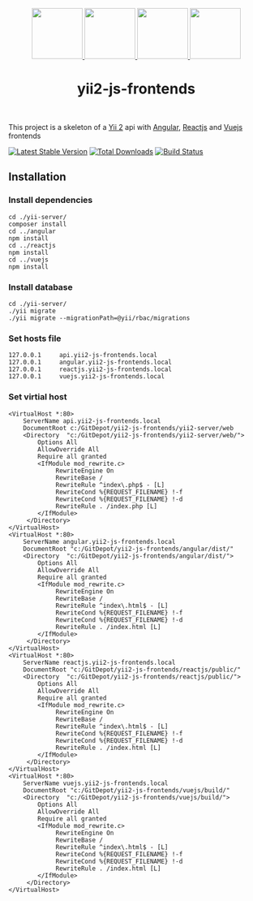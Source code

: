 <p align="center">
    <a href="https://github.com/yiisoft" target="_blank">
        <img src="https://avatars0.githubusercontent.com/u/993323" height="100px">
    </a>
    <a href="https://github.com/angular" target="_blank">
        <img src="https://avatars0.githubusercontent.com/u/139426" height="100px">
    </a>
    <a href="https://github.com/facebook/react" target="_blank">
        <img src="https://upload.wikimedia.org/wikipedia/commons/thumb/a/a7/React-icon.svg/1280px-React-icon.svg.png" alt="" height="100">
    </a>
    <a href="https://github.com/vuejs/vue" target="_blank">
        <img src="https://vuejs.org/images/logo.png" height="100px">
    </a>
    <h1 align="center">yii2-js-frontends</h1>
    <br>
</p>

This project is a skeleton of a [Yii 2](http://www.yiiframework.com/) api 
with [Angular](https://angular.io/), 
[Reactjs](https://reactjs.org) 
and [Vuejs](https://vuejs.org/) frontends

[![Latest Stable Version](https://img.shields.io/packagist/v/claudejanz/yii2-js-frontends.svg)](https://packagist.org/packages/claudejanz/yii2-js-frontends)
[![Total Downloads](https://img.shields.io/packagist/dt/claudejanz/yii2-js-frontends.svg)](https://packagist.org/packages/claudejanz/yii2-js-frontends)
[![Build Status](https://travis-ci.org/claudejanz/yii2-js-frontends.svg?branch=master)](https://travis-ci.org/claudejanz/yii2-js-frontends)

## Installation

### Install dependencies

~~~
cd ./yii-server/
composer install
cd ../angular
npm install
cd ../reactjs
npm install
cd ../vuejs
npm install
~~~

### Install database

~~~
cd ./yii-server/
./yii migrate
./yii migrate --migrationPath=@yii/rbac/migrations
~~~

### Set hosts file

~~~
127.0.0.1     api.yii2-js-frontends.local
127.0.0.1     angular.yii2-js-frontends.local
127.0.0.1     reactjs.yii2-js-frontends.local
127.0.0.1     vuejs.yii2-js-frontends.local
~~~

### Set virtial host

~~~
<VirtualHost *:80>
    ServerName api.yii2-js-frontends.local
    DocumentRoot c:/GitDepot/yii2-js-frontends/yii2-server/web
    <Directory  "c:/GitDepot/yii2-js-frontends/yii2-server/web/">
        Options All
        AllowOverride All
        Require all granted
        <IfModule mod_rewrite.c>
             RewriteEngine On
             RewriteBase /
             RewriteRule ^index\.php$ - [L]
             RewriteCond %{REQUEST_FILENAME} !-f
             RewriteCond %{REQUEST_FILENAME} !-d
             RewriteRule . /index.php [L]
        </IfModule>
     </Directory>
</VirtualHost>
<VirtualHost *:80>
    ServerName angular.yii2-js-frontends.local
    DocumentRoot "c:/GitDepot/yii2-js-frontends/angular/dist/"    
    <Directory  "c:/GitDepot/yii2-js-frontends/angular/dist/">
        Options All
        AllowOverride All
        Require all granted
        <IfModule mod_rewrite.c>
             RewriteEngine On
             RewriteBase /
             RewriteRule ^index\.html$ - [L]
             RewriteCond %{REQUEST_FILENAME} !-f
             RewriteCond %{REQUEST_FILENAME} !-d
             RewriteRule . /index.html [L]
        </IfModule>
     </Directory>
</VirtualHost>
<VirtualHost *:80>
    ServerName reactjs.yii2-js-frontends.local
    DocumentRoot "c:/GitDepot/yii2-js-frontends/reactjs/public/"    
    <Directory  "c:/GitDepot/yii2-js-frontends/reactjs/public/">
        Options All
        AllowOverride All
        Require all granted
        <IfModule mod_rewrite.c>
             RewriteEngine On
             RewriteBase /
             RewriteRule ^index\.html$ - [L]
             RewriteCond %{REQUEST_FILENAME} !-f
             RewriteCond %{REQUEST_FILENAME} !-d
             RewriteRule . /index.html [L]
        </IfModule>
     </Directory>
</VirtualHost>
<VirtualHost *:80>
    ServerName vuejs.yii2-js-frontends.local
    DocumentRoot "c:/GitDepot/yii2-js-frontends/vuejs/build/"    
    <Directory  "c:/GitDepot/yii2-js-frontends/vuejs/build/">
        Options All
        AllowOverride All
        Require all granted
        <IfModule mod_rewrite.c>
             RewriteEngine On
             RewriteBase /
             RewriteRule ^index\.html$ - [L]
             RewriteCond %{REQUEST_FILENAME} !-f
             RewriteCond %{REQUEST_FILENAME} !-d
             RewriteRule . /index.html [L]
        </IfModule>
     </Directory>
</VirtualHost>
~~~